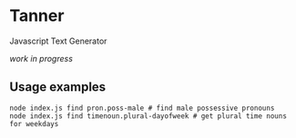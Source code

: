 # Tanner

Javascript Text Generator

*work in progress*

## Usage examples

```
node index.js find pron.poss-male # find male possessive pronouns
node index.js find timenoun.plural-dayofweek # get plural time nouns for weekdays
```
